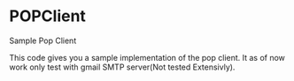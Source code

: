 POPClient
=========

Sample Pop Client

This code gives you a sample implementation of the pop client. 
It as of now work only test with gmail SMTP server(Not tested Extensivly).
